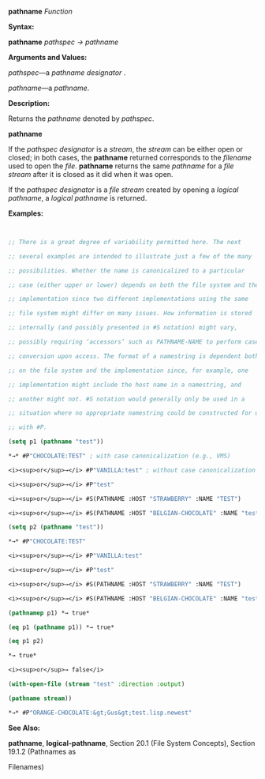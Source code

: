 **pathname** *Function* 



**Syntax:** 



**pathname** *pathspec → pathname* 



**Arguments and Values:** 



*pathspec*—a *pathname designator* . 



*pathname*—a *pathname*. 



**Description:** 



Returns the *pathname* denoted by *pathspec*. 







 



 



**pathname** 



If the *pathspec designator* is a *stream*, the *stream* can be either open or closed; in both cases, the **pathname** returned corresponds to the *filename* used to open the *file*. **pathname** returns the same *pathname* for a *file stream* after it is closed as it did when it was open. 



If the *pathspec designator* is a *file stream* created by opening a *logical pathname*, a *logical pathname* is returned. 



**Examples:**
```lisp
 

;; There is a great degree of variability permitted here. The next 

;; several examples are intended to illustrate just a few of the many 

;; possibilities. Whether the name is canonicalized to a particular 

;; case (either upper or lower) depends on both the file system and the 

;; implementation since two different implementations using the same 

;; file system might differ on many issues. How information is stored 

;; internally (and possibly presented in #S notation) might vary, 

;; possibly requiring ‘accessors’ such as PATHNAME-NAME to perform case 

;; conversion upon access. The format of a namestring is dependent both 

;; on the file system and the implementation since, for example, one 

;; implementation might include the host name in a namestring, and 

;; another might not. #S notation would generally only be used in a 

;; situation where no appropriate namestring could be constructed for use 

;; with #P. 

(setq p1 (pathname "test")) 

*→* #P"CHOCOLATE:TEST" ; with case canonicalization (e.g., VMS) 

<i><sup>or</sup>→</i> #P"VANILLA:test" ; without case canonicalization (e.g., Unix) 

<i><sup>or</sup>→</i> #P"test" 

<i><sup>or</sup>→</i> #S(PATHNAME :HOST "STRAWBERRY" :NAME "TEST") 

<i><sup>or</sup>→</i> #S(PATHNAME :HOST "BELGIAN-CHOCOLATE" :NAME "test") 

(setq p2 (pathname "test")) 

*→* #P"CHOCOLATE:TEST" 

<i><sup>or</sup>→</i> #P"VANILLA:test" 

<i><sup>or</sup>→</i> #P"test" 

<i><sup>or</sup>→</i> #S(PATHNAME :HOST "STRAWBERRY" :NAME "TEST") 

<i><sup>or</sup>→</i> #S(PATHNAME :HOST "BELGIAN-CHOCOLATE" :NAME "test") 

(pathnamep p1) *→ true* 

(eq p1 (pathname p1)) *→ true* 

(eq p1 p2) 

*→ true* 

<i><sup>or</sup>→ false</i> 

(with-open-file (stream "test" :direction :output) 

(pathname stream)) 

*→* #P"ORANGE-CHOCOLATE:&gt;Gus&gt;test.lisp.newest" 


```
**See Also:** 



**pathname**, **logical-pathname**, Section 20.1 (File System Concepts), Section 19.1.2 (Pathnames as 



 



 



Filenames) 



